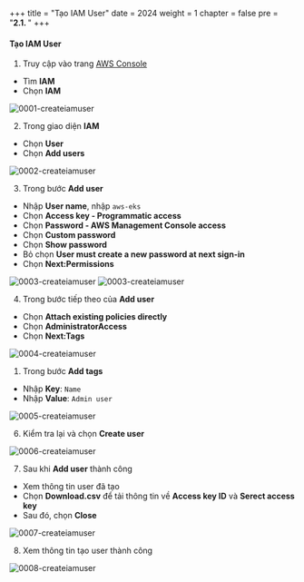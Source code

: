 +++
title = "Tạo IAM User"
date = 2024
weight = 1
chapter = false
pre = "<b>2.1. </b>"
+++

#### Tạo IAM User
1. Truy cập vào trang [AWS Console](https://aws.amazon.com/console/) 
- Tìm **IAM**
- Chọn **IAM**

![0001-createiamuser](/000062_CICDonEKS/images/2-Preparation-steps/1-Create-IAM-User/0001-createiamuser.png?width=90pc)

2. Trong giao diện **IAM**
- Chọn **User**
- Chọn **Add users**

![0002-createiamuser](/000062_CICDonEKS/images/2-Preparation-steps/1-Create-IAM-User/0002-createiamuser.png?width=90pc)

3. Trong bước **Add user**
- Nhập **User name**, nhập `aws-eks`
- Chọn **Access key - Programmatic access**
- Chọn **Password - AWS Management Console access**
- Chọn **Custom password**
- Chọn **Show password**
- Bỏ chọn **User must create a new password at next sign-in**
- Chọn **Next:Permissions**

![0003-createiamuser](/000062_CICDonEKS/images/2-Preparation-steps/1-Create-IAM-User/0003-createiamuser.png?width=90pc)
![0003-createiamuser](/000062_CICDonEKS/images/2-Preparation-steps/1-Create-IAM-User/0003.1-createiamuser.png?width=90pc)

4. Trong bước tiếp theo của **Add user**
- Chọn  **Attach existing policies directly**
- Chọn  **AdministratorAccess**
- Chọn  **Next:Tags**


![0004-createiamuser](/000062_CICDonEKS/images/2-Preparation-steps/1-Create-IAM-User/0004-createiamuser.png?width=90pc)

1. Trong bước **Add tags**
- Nhập  **Key**: `Name`
- Nhập  **Value**: `Admin user`

![0005-createiamuser](/000062_CICDonEKS/images/2-Preparation-steps/1-Create-IAM-User/0005-createiamuser.png?width=90pc)

6. Kiểm tra lại và chọn **Create user**

![0006-createiamuser](/000062_CICDonEKS/images/2-Preparation-steps/1-Create-IAM-User/0006-createiamuser.png?width=90pc)

7. Sau khi **Add user** thành công
- Xem thông tin user đã tạo
- Chọn **Download.csv** để tải thông tin về **Access key ID** và **Serect access key**
- Sau đó, chọn **Close**

![0007-createiamuser](/000062_CICDonEKS/images/2-Preparation-steps/1-Create-IAM-User/0007-createiamuser.png?width=90pc)

8. Xem thông tin tạo user thành công

![0008-createiamuser](/000062_CICDonEKS/images/2-Preparation-steps/1-Create-IAM-User/0008-createiamuser.png?width=90pc)